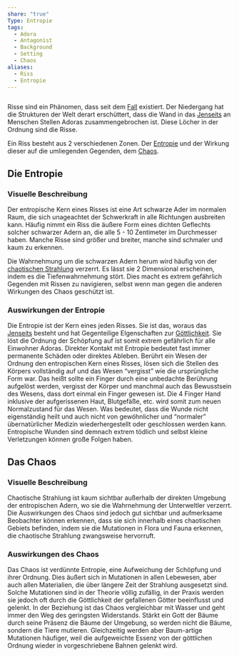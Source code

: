 ```yaml
---
share: "true"
Type: Entropie
tags:
  - Adora
  - Antagonist
  - Background
  - Setting
  - Chaos
aliases:
  - Riss
  - Entropie
---
```

```table-of-contents
```


Risse sind ein Phänomen, dass seit dem [Fall](../Der%20Niedergang.md) existiert. Der Niedergang hat die Strukturen der Welt derart erschüttert, dass die Wand in das [Jenseits](../../Orte/Dahinter/Das%20Dahinter.md) an Menschen Stellen Adoras zusammengebrochen ist. Diese Löcher in der Ordnung sind die Risse. 

Ein Riss besteht aus 2 verschiedenen Zonen. Der [Entropie](Was%20ist%20ein%20Riss.md#Die%20Entropie) und der Wirkung dieser auf die umliegenden Gegenden, dem [Chaos](Was%20ist%20ein%20Riss.md#Das%20Chaos). 

## Die Entropie

### Visuelle Beschreibung

Der entropische Kern eines Risses ist eine Art schwarze Ader im normalen Raum, die sich unageachtet der Schwerkraft in alle Richtungen ausbreiten kann. Häufig nimmt ein Riss die äußere Form eines dichten Geflechts solcher schwarzer Adern an, die alle 5 - 10 Zentimeter im Durchmesser haben. Manche Risse sind größer und breiter, manche sind schmaler und kaum zu erkennen.

Die Wahrnehmung um die schwarzen Adern herum wird häufig von der [chaotischen Strahlung](Was%20ist%20ein%20Riss.md#Auswirkungen%20des%20Chaos) verzerrt. Es lässt sie 2 Dimensional erscheinen, indem es die Tiefenwahrnehmung stört. Dies macht es extrem gefährlich Gegenden mit Rissen zu navigieren, selbst wenn man gegen die anderen Wirkungen des Chaos geschützt ist. 

### Auswirkungen der Entropie

Die Entropie ist der Kern eines jeden Risses. Sie ist das, woraus das [Jenseits](../../Orte/Dahinter/Das%20Dahinter.md) besteht und hat Gegenteilige EIgenschaften zur [Göttlichkeit](../../../../G%C3%B6ttlichkeit.md). Sie löst die Ordnung der Schöpfung auf ist somit extrem gefährlich für alle Einwohner Adoras. Direkter Kontakt mit Entropie bedeutet fast immer permanente Schäden oder direktes Ableben. 
Berührt ein Wesen der Ordnung den entropischen Kern eines Risses, lösen sich die Stellen des Körpers vollständig auf und das Wesen “vergisst” wie die ursprüngliche Form war. Das heißt sollte ein Finger durch eine unbedachte Berührung aufgelöst werden, vergisst der Körper und manchmal auch das Bewusstsein des Wesens, dass dort einmal ein Finger gewesen ist. Die 4 Finger Hand inklusive der aufgerissenen Haut, Blutgefäße, etc. wird somit zum neuen Normalzustand für das Wesen. Was bedeutet, dass die Wunde nicht eigenständig heilt und auch nicht von gewöhnlicher und “normaler” übernatürlicher Medizin wiederhergestellt oder geschlossen werden kann. Entropische Wunden sind demnach extrem tödlich und selbst kleine Verletzungen können große Folgen haben. 


## Das Chaos

### Visuelle Beschreibung

Chaotische Strahlung ist kaum sichtbar außerhalb der direkten Umgebung der entropischen Adern, wo sie die Wahrnehmung der Unterweltler verzerrt. Die Auswirkungen des Chaos sind jedoch gut sichtbar und aufmerksame Beobachter können erkennen, dass sie sich innerhalb eines chaotischen Gebiets befinden, indem sie die Mutationen in Flora und Fauna erkennen, die chaotische Strahlung zwangsweise hervorruft. 

### Auswirkungen des Chaos

Das Chaos ist verdünnte Entropie, eine Aufweichung der Schöpfung und ihrer Ordnung. Dies äußert sich in Mutationen in allen Lebewesen, aber auch allen Materialien, die über längere Zeit der Strahlung ausgesetzt sind. Solche Mutationen sind in der Theorie völlig zufällig, in der Praxis werden sie jedoch oft durch die Göttlichkeit der gefallenen Götter beeinflusst und gelenkt. In der Beziehung ist das Chaos vergleichbar mit Wasser und geht immer den Weg des geringsten Widerstands. Stärkt ein Gott der Bäume durch seine Präsenz die Bäume der Umgebung, so werden nicht die Bäume, sondern die Tiere mutieren. Gleichzeitig werden aber Baum-artige Mutationen häufiger, weil die aufgeweichte Essenz von der göttlichen Ordnung wieder in vorgeschriebene Bahnen gelenkt wird. 
